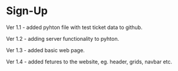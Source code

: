 # Sign-Up

Ver 1.1 - added pyhton file with test ticket data to github.

Ver 1.2 - adding server functionality to pyhton.

Ver 1.3 - added basic web page.

Ver 1.4 - added fetures to the website, eg. header, grids, navbar etc.
